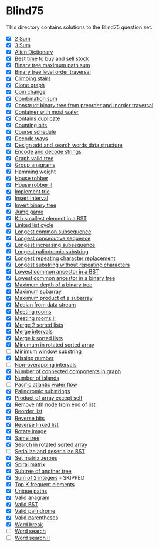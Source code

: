 # Blind75

This directory contains solutions to the Blind75 question set.

- [x] [2 Sum](./2Sum.py)
- [x] [3 Sum](./3Sum.py)
- [x] [Alien Dictionary](./alienDictionary.py)
- [x] [Best time to buy and sell stock](./bestTimeBuySell.py)
- [x] [Binary tree maximum path sum](./binaryTreeMaxPathSum.py)
- [x] [Binary tree level order traversal](./binaryTreeLevelTraversal.py)
- [x] [Climbing stairs](./climbingStairs.py)
- [x] [Clone graph](./cloneGraph.py)
- [x] [Coin change](./coinChange.py)
- [x] [Combination sum](./combinationSum.py)
- [x] [Construct binary tree from preorder and inorder traversal](./constructBinaryTreeFromPreInTraversal.py)
- [x] [Container with most water](./containerWithMostWater.py)
- [x] [Contains duplicate](./containsDuplicate.py)
- [x] [Counting bits](./countingBits.py)
- [x] [Course schedule](./courseSchedule.py)
- [x] [Decode ways](./decodeWays.py)
- [x] [Design add and search words data structure](./designAddSearchWordsDS.py)
- [x] [Encode and decode strings](./encodeDecodeStrings.py)
- [x] [Graph valid tree](./graphValidTree.py)
- [x] [Group anagrams](./groupAnagrams.py)
- [x] [Hamming weight](./hammingWeight.py)
- [x] [House robber](./houseRobber.py)
- [x] [House robber II](./houseRobberII.py)
- [x] [Implement trie](./implementTrie.py)
- [x] [Insert interval](./insInterval.py)
- [x] [Invert binary tree](./invertBinaryTree.py)
- [x] [Jump game](./jumpGame.py)
- [x] [Kth smallest element in a BST](./kthSmallestElementInBST.py)
- [x] [Linked list cycle](./linkedListCycle.py)
- [x] [Longest common subsequence](./longestCommonSubsequence.py)
- [x] [Longest consecutive sequence](./longestConsecSeq.py)
- [x] [Longest increasing subsequence](./longestIncrSubsequence.py)
- [x] [Longest palindromic substring](./longestPalindromicSubstring.py)
- [x] [Longest repeating character replacement](./longestRepeatingCharacterReplacement.py)
- [x] [Longest substring without repeating characters](./longestSubstrWoRepeatingChars.py)
- [x] [Lowest common ancestor in a BST](./lowestCommonAncestorBST.py)
- [x] [Lowest common ancestor in a binary tree](./lowestCommonAncestorBinaryTree.py)
- [x] [Maximum depth of a binary tree](./maxDepthBinaryTree.py)
- [x] [Maximum subarray](./maximumSubarray.py)
- [x] [Maximum product of a subarray](./maxProductSubarray.py)
- [x] [Median from data stream](./medianFromDataStream.py)
- [x] [Meeting rooms](./meetingRooms.py)
- [x] [Meeting rooms II](./meetingRoomsII.py)
- [x] [Merge 2 sorted lists](./merge2SortedLists.py)
- [x] [Merge intervals](./mergeIntervals.py)
- [x] [Merge k sorted lists](./mergeKSortedLists.py)
- [x] [Minumum in rotated sorted array](./minRotatedSorterArr.py)
- [ ] [Minimum window substring](./minWindowSubstring.py)
- [x] [Missing number](./missingNumber.py)
- [ ] [Non-overapping intervals](./nonOverlappingIntervals.py)
- [x] [Number of connected components in graph](./numConnectedComponentsGraph.py)
- [x] [Number of islands](./numIslands.py)
- [ ] [Pacific atlantic water flow](./pacificAtlanticWaterFlow.py)
- [x] [Palindromic substrings](./palindromicSubstrs.py)
- [x] [Product of array except self](./productOfArrExceptSelf.py)
- [x] [Remove nth node from end of list](./removeNthNodeFromEndOfList.py)
- [x] [Reorder list](./reorderList.py)
- [x] [Reverse bits](./reverseBits.py)
- [x] [Reverse linked list](./reverseLinkedList.py)
- [x] [Rotate image](./rotateImage.py)
- [x] [Same tree](./sameTree.py)
- [x] [Search in rotated sorted array](./searchInRotatedSortedArray.py)
- [ ] [Serialize and deserialize BST](./serializeDeserializeBST.py)
- [x] [Set matrix zeroes](./setMatrixZeroes.py)
- [x] [Spiral matrix](./spiralMatrix.py)
- [x] [Subtree of another tree](./subtreeOfAnotherTree.py)
- [x] [Sum of 2 integers](./sumOf2Integers.py) - SKIPPED
- [x] [Top K frequent elements](./topKFrequent.py)
- [x] [Unique paths](./uniquePaths.py)
- [x] [Valid anagram](./validAnagram.py)
- [x] [Valid BST](./validateBST.py)
- [x] [Valid palindrome](./validPalindrome.py)
- [x] [Valid parentheses](./validParentheses.py)
- [x] [Word break](./wordBreak.py)
- [ ] [Word search](./wordSearch.py)
- [ ] [Word search II](./wordSearchII.py)

